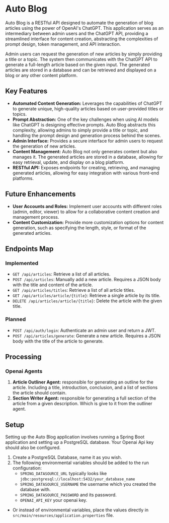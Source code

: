 # Auto Blog

Auto Blog is a RESTful API designed to automate the generation of blog articles using the power of OpenAI's ChatGPT.
This application serves as an intermediary between admin users and the ChatGPT API, providing a streamlined interface
for content creation, abstracting the complexities of prompt design, token management, and API interaction.

Admin users can request the generation of new articles by simply providing a title or a topic. The system then
communicates with the ChatGPT API to generate a full-length article based on the given input. The generated articles are
stored in a database and can be retrieved and displayed on a blog or any other content platform.

## Key Features

- **Automated Content Generation:** Leverages the capabilities of ChatGPT to generate unique, high-quality articles
  based on user-provided titles or topics.
- **Prompt Abstraction:** One of the key challenges when using AI models like ChatGPT is designing effective prompts.
  Auto Blog abstracts this complexity, allowing admins to simply provide a title or topic, and handling the prompt
  design and generation process behind the scenes.
- **Admin Interface:** Provides a secure interface for admin users to request the generation of new articles.
- **Content Management:** Auto Blog not only generates content but also manages it. The generated articles are stored in
  a database, allowing for easy retrieval, update, and display on a blog platform.
- **RESTful API:** Exposes endpoints for creating, retrieving, and managing generated articles, allowing for easy
  integration with various front-end platforms.

## Future Enhancements

- **User Accounts and Roles:** Implement user accounts with different roles (admin, editor, viewer) to allow for a
  collaborative content creation and management process.
- **Content Customization:** Provide more customization options for content generation, such as specifying the length,
  style, or format of the generated articles.

## Endpoints Map

### Implemented

- `GET /api/articles`: Retrieve a list of all articles.
- `POST /api/articles`: Manually add a new article. Requires a JSON body with the title and content of the article.
- `GET /api/articles/titles`: Retrieve a list of all article titles.
- `GET /api/articles/article/{title}`: Retrieve a single article by its title.
- `DELETE /api/articles/article/{title}`: Delete the article with the given title.

### Planned

- `POST /api/auth/login`: Authenticate an admin user and return a JWT.
- `POST /api/articles/generate`: Generate a new article. Requires a JSON body with the title of the article to generate.

## Processing

### Openai Agents

1. **Article Outliner Agent:** responsible for generating an outline for the article. Including a title, introduction,
   conclusion, and a list of sections the article should contain.
2. **Section Writer Agent:** responsible for generating a full section of the article from a given description. Which is
   give to it from the outliner agent.

## Setup

Setting up the Auto Blog application involves running a Spring Boot application and setting up a PostgreSQL database.
Your Openai Api key should also be configured.

1. Create a PostgreSQL Database, name it as you wish.
2. The following environmental variables should be added to the run configuration:
    - `SPRING_DATASOURCE_URL` typically looks like `jdbc:postgresql://localhost:5432/your_database_name`
    - `SPRING_DATASOURCE_USERNAME` the username which you created the database with.
    - `SPRING_DATASOURCE_PASSWORD` and its password.
    - `OPENAI_API_KEY` your openai key.

- Or instead of environmental variables, place the values directly in `src/main/resources/application.properties` file.
